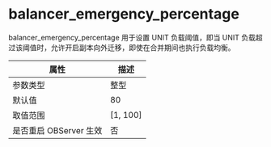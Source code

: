 balancer_emergency_percentage 
==================================================

balancer_emergency_percentage 用于设置 UNIT 负载阈值，即当 UNIT 负载超过该阈值时，允许开启副本向外迁移，即使在合并期间也执行负载均衡。


|      **属性**      |   **描述**   |
|------------------|------------|
| 参数类型             | 整型         |
| 默认值              | 80         |
| 取值范围             | \[1, 100\] |
| 是否重启 OBServer 生效 | 否          |



